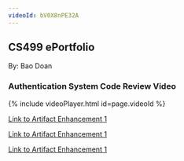 ```yaml
---
videoId: bV0X8nPE32A
---
```

## CS499 ePortfolio

By: Bao Doan

### Authentication System Code Review Video

{% include videoPlayer.html id=page.videoId %}



[Link to Artifact Enhancement 1](https://bdoan95gl.github.io/artifact1)

[Link to Artifact Enhancement 1](https://bdoan95gl.github.io/artifact3)

[Link to Artifact Enhancement 1](https://bdoan95gl.github.io/artifact3)
